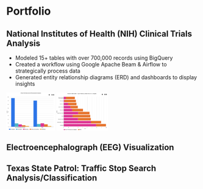 # Portfolio 

## National Institutes of Health (NIH) Clinical Trials Analysis
- Modeled 15+ tables with over 700,000 records using BigQuery
- Created a workflow using Google Apache Beam & Airflow to strategically process data 
- Generated entity relationship diagrams (ERD) and dashboards to display insights

<p float="center">
  <img src="https://github.com/abelasandovalg/clinical-trials/blob/main/images/overall_status.png" height="100" />
  <img src="https://github.com/abelasandovalg/clinical-trials/blob/main/images/conditions.png" height="100" /> 
</p>

## Electroencephalograph (EEG) Visualization

## Texas State Patrol: Traffic Stop Search Analysis/Classification
